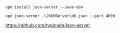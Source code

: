 
```
npm install json-server --save-dev
```

```
npx json-server .\JSONServer\db.json --port 4000
```

https://github.com/typicode/json-server